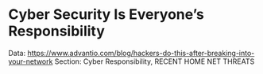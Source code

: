 # Cyber Security Is Everyone’s Responsibility

Data: https://www.advantio.com/blog/hackers-do-this-after-breaking-into-your-network
Section: Cyber Responsibility, RECENT HOME NET THREATS